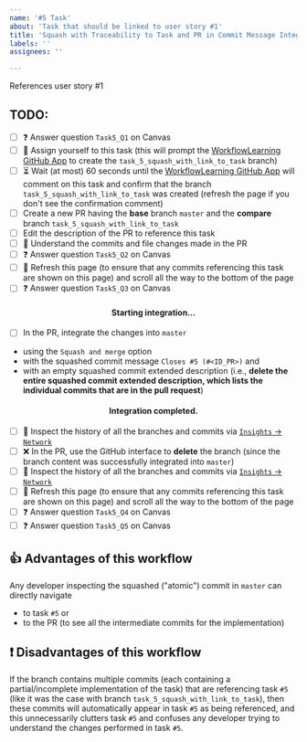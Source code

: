 ```yaml
---
name: '#5 Task'
about: 'Task that should be linked to user story #1'
title: 'Squash with Traceability to Task and PR in Commit Message Integration Strategy, but with Some Commits in the Branch Referencing the Task'
labels: ''
assignees: ''

---
```


References user story #1

## TODO:
- [ ] :question: Answer question `Task5_Q1` on Canvas
- [ ] :bust_in_silhouette: Assign yourself to this task (this will prompt the [WorkflowLearning GitHub App](https://github.com/apps/workflowlearning) to create the `task_5_squash_with_link_to_task` branch)
- [ ] :hourglass_flowing_sand: Wait (at most) 60 seconds until the [WorkflowLearning GitHub App](https://github.com/apps/workflowlearning) will comment on this task and confirm that the branch `task_5_squash_with_link_to_task` was created (refresh the page if you don't see the confirmation comment)
- [ ] Create a new PR having the **base** branch `master` and the **compare** branch `task_5_squash_with_link_to_task`
- [ ] Edit the description of the PR to reference this task
- [ ] :brain: Understand the commits and file changes made in the PR
- [ ] :question: Answer question `Task5_Q2` on Canvas
- [ ] :arrows_counterclockwise: Refresh this page (to ensure that any commits referencing this task are shown on this page) and scroll all the way to the bottom of the page
- [ ] :question: Answer question `Task5_Q3` on Canvas

<h4 align='center'>Starting integration...</h4>

- [ ] In the PR, integrate the changes into `master`
- using the `Squash and merge` option
- with the squashed commit message `Closes #5 (#<ID_PR>)` and
- with an empty squashed commit extended description (i.e., **delete the entire squashed commit extended description, which lists the individual commits that are in the pull request**)

<h4 align='center'>Integration completed.</h4>

- [ ] :eyes: Inspect the history of all the branches and commits via [`Insights` -> `Network`](../network)
- [ ] :x: In the PR, use the GitHub interface to **delete** the branch (since the branch content was successfully integrated into `master`)
- [ ] :eyes: Inspect the history of all the branches and commits via [`Insights` -> `Network`](../network)
- [ ] :arrows_counterclockwise: Refresh this page (to ensure that any commits referencing this task are shown on this page) and scroll all the way to the bottom of the page
- [ ] :question: Answer question `Task5_Q4` on Canvas
- [ ] :question: Answer question `Task5_Q5` on Canvas

## :thumbsup: Advantages of this workflow
Any developer inspecting the squashed ("atomic") commit in `master` can directly navigate
- to task `#5` or
- to the PR (to see all the intermediate commits for the implementation)

## :heavy_exclamation_mark: Disadvantages of this workflow
If the branch contains multiple commits (each containing a partial/incomplete implementation of the task) that are referencing task `#5` (like it was the case with branch `task_5_squash_with_link_to_task`), then these commits will automatically appear in task `#5` as being referenced, and this unnecessarily clutters task `#5` and confuses any developer trying to understand the changes performed in task `#5`.
